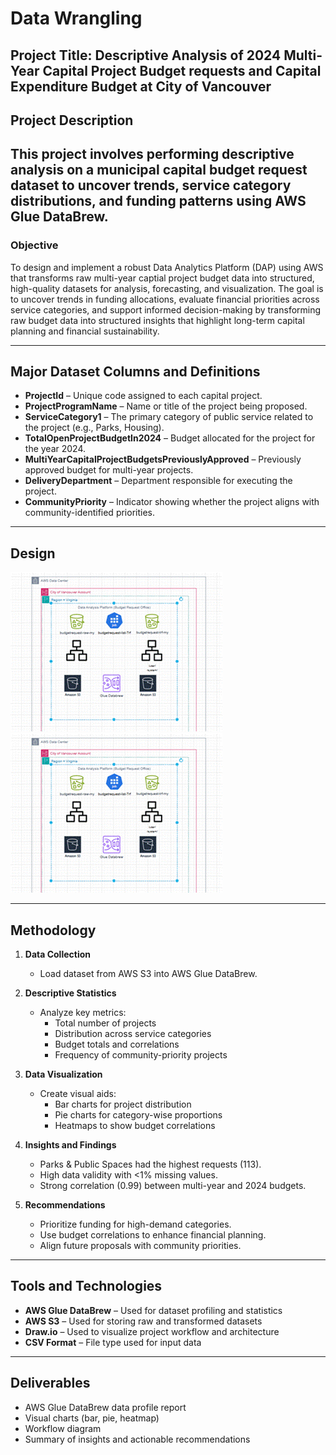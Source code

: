 
# Data Wrangling
## Project Title: Descriptive Analysis of 2024 Multi-Year Capital Project Budget requests and Capital Expenditure Budget at City of Vancouver 
## Project Description
This project involves performing descriptive analysis on a municipal capital budget request dataset to uncover trends, service category distributions, and funding patterns using AWS Glue DataBrew.
---

### **Objective**  
To design and implement a robust Data Analytics Platform (DAP) using AWS that transforms raw multi-year captial project budget data into structured, high-quality datasets for analysis, forecasting, and visualization. The goal is to uncover trends in funding allocations, evaluate financial priorities across service categories, and support informed decision-making by transforming raw budget data into structured insights that highlight long-term capital planning and financial sustainability.

---

## Major Dataset Columns and Definitions

- **ProjectId** – Unique code assigned to each capital project.  
- **ProjectProgramName** – Name or title of the project being proposed.  
- **ServiceCategory1** – The primary category of public service related to the project (e.g., Parks, Housing).  
- **TotalOpenProjectBudgetIn2024** – Budget allocated for the project for the year 2024.  
- **MultiYearCapitalProjectBudgetsPreviouslyApproved** – Previously approved budget for multi-year projects.  
- **DeliveryDepartment** – Department responsible for executing the project.  
- **CommunityPriority** – Indicator showing whether the project aligns with community-identified priorities.

---

## Design
![Preview](images/design.png)
![Preview](images/design.png)

---


## Methodology

1. **Data Collection**  
   - Load dataset from AWS S3 into AWS Glue DataBrew.

2. **Descriptive Statistics**  
   - Analyze key metrics:  
     - Total number of projects  
     - Distribution across service categories  
     - Budget totals and correlations  
     - Frequency of community-priority projects

3. **Data Visualization**  
   - Create visual aids:  
     - Bar charts for project distribution  
     - Pie charts for category-wise proportions  
     - Heatmaps to show budget correlations

4. **Insights and Findings**  
   - Parks & Public Spaces had the highest requests (113).  
   - High data validity with <1% missing values.  
   - Strong correlation (0.99) between multi-year and 2024 budgets.

5. **Recommendations**  
   - Prioritize funding for high-demand categories.  
   - Use budget correlations to enhance financial planning.  
   - Align future proposals with community priorities.

---

## Tools and Technologies

- **AWS Glue DataBrew** – Used for dataset profiling and statistics  
- **AWS S3** – Used for storing raw and transformed datasets  
- **Draw.io** – Used to visualize project workflow and architecture  
- **CSV Format** – File type used for input data

---

## Deliverables

- AWS Glue DataBrew data profile report  
- Visual charts (bar, pie, heatmap)  
- Workflow diagram  
- Summary of insights and actionable recommendations
```

